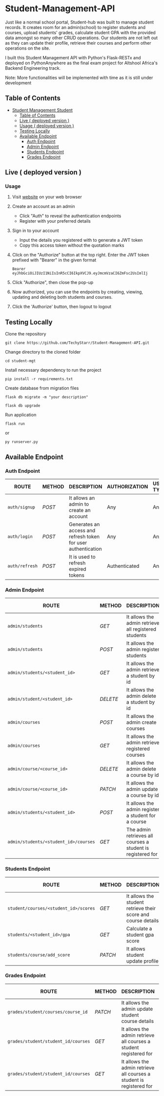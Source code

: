 # Student-Management-API

Just like a normal school portal, Student-hub was built to manage student records. It creates room for an admin(school) to register students and courses, upload students' grades, calculate student GPA with the provided data amongst so many other CRUD operations. Our students are not left out as they can update their profile, retrieve their courses and perform other operations on the site.

I built this Student Management API with Python's Flask-RESTx and deployed on PythonAnywhere as the final exam project for Altshool Africa's Backend Engineering track.

Note: More functionalities will be implemented with time as it is still under development

## Table of Contents

- [Student Management Student](#student-management-student)
  - [Table of Contents](#table-of-contents)
  - [Live ( deployed version )](#live--deployed-version-)
  - [Usage ( deployed version )](#usage--deployed-version-)
  - [Testing Locally](#testing-locally)
  - [Available Endpoint](#available-endpoint)
    - [Auth Endpoint](#auth-endpoint)
    - [Admin Endpoint](#admin-endpoint)
    - [Students Endpoint](#students-endpoint)
    - [Grades Endpoint](#grades-endpoint)

## Live ( deployed version )

### Usage
1. Visit [website](https://techystarr.pythonanywhere.com/) on your web browser


2. Create an account as an admin
    - Click "Auth" to reveal the authentication endpoints
    - Register with your preferred details


3. Sign in to your account
    - Input the details you registered with to generate a JWT token
    - Copy this access token without the quotation marks


4. Click on the "Authorize" button at the top right. Enter the JWT token prefixed with "Bearer" in the given format
    ```
    Bearer eyJhbGciOiJIUzI1NiIsInR5cCI6IkpXVCJ9.eyJmcmVzaCI6ZmFsc2UsImlIj
    ```
    
5. Click "Authorize", then close the pop-up


6. Now authorized, you can use the endpoints by creating, viewing, updating and deleting both students and courses.


7. Click the 'Authorize' button, then logout to logout


## Testing Locally

Clone the repository


```console
git clone https://github.com/TechyStarr/Student-Management-API.git
```



Change directory to the cloned folder

```console
cd student-mgt
```

Install necessary dependency to run the project

```console
pip install -r requirements.txt
```
Create database from migration files 

```console
flask db migrate -m "your description"
```

```console
flask db upgrade
```
Run application

```console
flask run
```

or

```console
py runserver.py
```





## Available Endpoint

### Auth Endpoint
| ROUTE | METHOD | DESCRIPTION | AUTHORIZATION  | USER TYPE |  PLACEHOLDER | 
| ------- | ----- | ------------ | ------|------- | ----- |
|  `auth/signup` | _POST_ | It allows an admin to create an account  | Any | Any |  ---- | 
|  `auth/login` |  _POST_  | Generates an access and refresh token for user authentication | Any | Any | ---- | 
|  `auth/refresh` |  _POST_  | It is used to refresh expired tokens   | Authenticated | Any | ---- | 




### Admin Endpoint
| ROUTE | METHOD | DESCRIPTION | AUTHORIZATION  | USER TYPE |  PLACEHOLDER | 
| ------- | ----- | ------------ | ------|------- | ----- |
|  `admin/students` |  _GET_  | It allows the admin retrieve all registered students   | Authenticated | Admin | ---- |
|  `admin/students` |  _POST_  | It allows the admin register students   | Authenticated | Admin | ---- |
|  `admin/students/<student_id>` |  _GET_  | It allows the admin retrieve a student by id | Authenticated | Any | A student ID |
|  `admin/student/<student_id>` |  _DELETE_  | It allows the admin delete a student by id | Authenticated | Admin | A student ID |
|  `admin/courses` |  _POST_  | It allows the admin create courses   | Authenticated | Admin | ---- |
|  `admin/courses` |  _GET_  | It allows the admin retrieve registered courses   | Authenticated | Admin | ---- |
|  `admin/course/<course_id>` |  _DELETE_  | It allows the admin delete a course by id | Authenticated | Any | A course ID |
|  `admin/course/<course_id>` |  _PATCH_  | It allows the admin update a course by id | Authenticated | Any | A course ID |
|  `admin/students/<student_id>` |  _POST_  | It allows the admin register a student for a course  | Authenticated | Any | A student ID |
|  `admin/students/<student_id>/courses` |  _GET_  | The admin retrieves all courses a student is registered for   | Authenticated | ---- | A student ID |





### Students Endpoint
| ROUTE | METHOD | DESCRIPTION | AUTHORIZATION  | USER TYPE |  PLACEHOLDER | 
| ------- | ----- | ------------ | ------|------- | ----- |
|  `student/courses/<student_id>/scores` |  _GET_  | It allows the student retrieve their score and course details   | Authenticated | Student | A student ID |
|  `students/<student_id>/gpa` |  _GET_  | Calculate a student gpa score   | Authenticated | Student | A student ID |
|  `students/course/add_score` |  _PATCH_  | It allows student update profile | Authenticated | Student | ---- |



### Grades Endpoint
| ROUTE | METHOD | DESCRIPTION | AUTHORIZATION  | USER TYPE |  PLACEHOLDER | 
| ------- | ----- | ------------ | ------|------- | ----- |
|  `grades/student/courses/course_id` |  _PATCH_  | It allows the admin update student course details   | Authenticated | Admin | ---- |
|  `grades/student/student_id/courses` |  _GET_  | It allows the admin retrieve all courses a student registered for   | Authenticated | Admin | ---- |
|  `grades/student/student_id/courses` |  _GET_  | It allows the admin retrieve all courses a student is registered for   | Authenticated | Admin | ---- |



